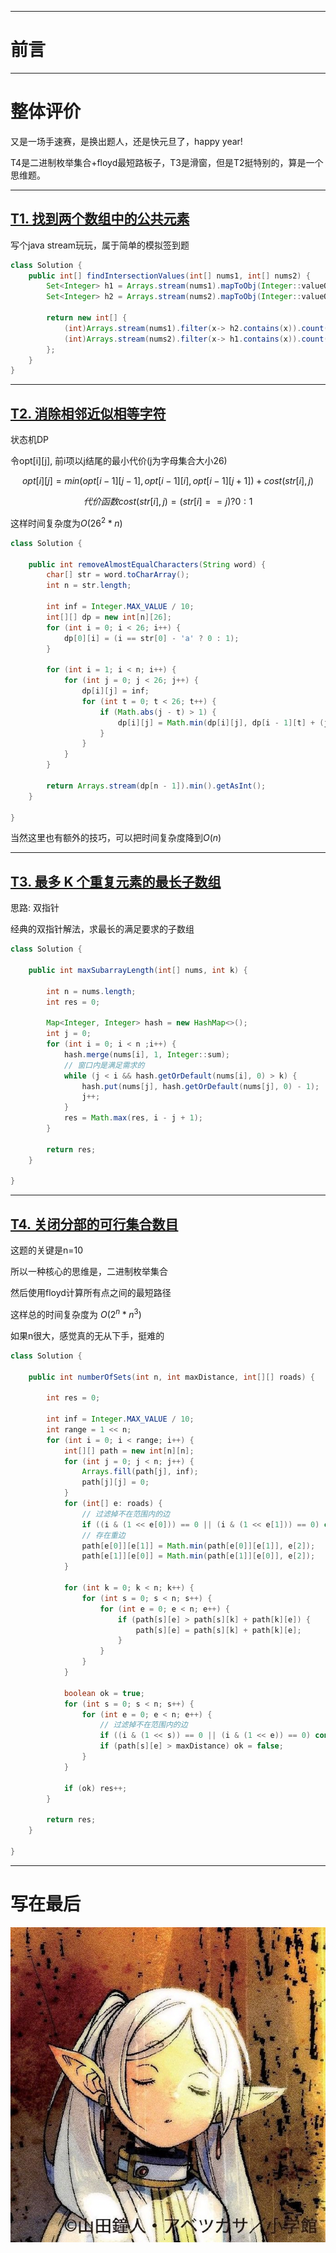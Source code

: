 

---

# 前言

---

# 整体评价

又是一场手速赛，是换出题人，还是快元旦了，happy year!

T4是二进制枚举集合+floyd最短路板子，T3是滑窗，但是T2挺特别的，算是一个思维题。

---

## [T1. 找到两个数组中的公共元素](https://leetcode.cn/contest/biweekly-contest-119/problems/find-common-elements-between-two-arrays/)

写个java stream玩玩，属于简单的模拟签到题

```java
class Solution {
    public int[] findIntersectionValues(int[] nums1, int[] nums2) {
        Set<Integer> h1 = Arrays.stream(nums1).mapToObj(Integer::valueOf).collect(Collectors.toSet());
        Set<Integer> h2 = Arrays.stream(nums2).mapToObj(Integer::valueOf).collect(Collectors.toSet());
        
        return new int[] {
            (int)Arrays.stream(nums1).filter(x-> h2.contains(x)).count(),
            (int)Arrays.stream(nums2).filter(x-> h1.contains(x)).count()
        };
    }
}
```

---

## [T2. 消除相邻近似相等字符](https://leetcode.cn/contest/biweekly-contest-119/problems/remove-adjacent-almost-equal-characters/)

状态机DP

令opt[i][j], 前i项以j结尾的最小代价(j为字母集合大小26)

$$opt[i][j] = min(opt[i - 1][j - 1], opt[i - 1][i] , opt[i - 1][j + 1]) + cost(str[i], j)$$

$$代价函数 cost(str[i], j) = (str[i] == j) ? 0 : 1$$

这样时间复杂度为$O(26^2 * n)$

```java
class Solution {
    
    public int removeAlmostEqualCharacters(String word) {
        char[] str = word.toCharArray();
        int n = str.length;
        
        int inf = Integer.MAX_VALUE / 10;
        int[][] dp = new int[n][26];
        for (int i = 0; i < 26; i++) {
            dp[0][i] = (i == str[0] - 'a' ? 0 : 1);
        }
        
        for (int i = 1; i < n; i++) {
            for (int j = 0; j < 26; j++) {
                dp[i][j] = inf;
                for (int t = 0; t < 26; t++) {
                    if (Math.abs(j - t) > 1) {
                        dp[i][j] = Math.min(dp[i][j], dp[i - 1][t] + (j == str[i] - 'a' ? 0 : 1));
                    }
                }
            }
        }
        
        return Arrays.stream(dp[n - 1]).min().getAsInt();
    }
    
}
```

当然这里也有额外的技巧，可以把时间复杂度降到$O(n)$

---

## [T3. 最多 K 个重复元素的最长子数组](https://leetcode.cn/contest/biweekly-contest-119/problems/length-of-longest-subarray-with-at-most-k-frequency/)

思路: 双指针

经典的双指针解法，求最长的满足要求的子数组

```java
class Solution {

    public int maxSubarrayLength(int[] nums, int k) {

        int n = nums.length;
        int res = 0;
        
        Map<Integer, Integer> hash = new HashMap<>();
        int j = 0;
        for (int i = 0; i < n ;i++) {
            hash.merge(nums[i], 1, Integer::sum);
            // 窗口内是满足需求的
            while (j < i && hash.getOrDefault(nums[i], 0) > k) {
                hash.put(nums[j], hash.getOrDefault(nums[j], 0) - 1);
                j++;
            }
            res = Math.max(res, i - j + 1);
        }
        
        return res;
    }
    
}
```

---

## [T4. 关闭分部的可行集合数目](https://leetcode.cn/contest/biweekly-contest-119/problems/number-of-possible-sets-of-closing-branches/)

这题的关键是n=10

所以一种核心的思维是，二进制枚举集合

然后使用floyd计算所有点之间的最短路径

这样总的时间复杂度为 $O(2^n * n^3)$

如果n很大，感觉真的无从下手，挺难的

```java
class Solution {
    
    public int numberOfSets(int n, int maxDistance, int[][] roads) {
        
        int res = 0;
        
        int inf = Integer.MAX_VALUE / 10;
        int range = 1 << n;
        for (int i = 0; i < range; i++) {
            int[][] path = new int[n][n];
            for (int j = 0; j < n; j++) {
                Arrays.fill(path[j], inf);
                path[j][j] = 0;
            }
            for (int[] e: roads) {
                // 过滤掉不在范围内的边
                if ((i & (1 << e[0])) == 0 || (i & (1 << e[1])) == 0) continue;
                // 存在重边
                path[e[0]][e[1]] = Math.min(path[e[0]][e[1]], e[2]);
                path[e[1]][e[0]] = Math.min(path[e[1]][e[0]], e[2]);
            }
            
            for (int k = 0; k < n; k++) {
                for (int s = 0; s < n; s++) {
                    for (int e = 0; e < n; e++) {
                        if (path[s][e] > path[s][k] + path[k][e]) {
                            path[s][e] = path[s][k] + path[k][e];
                        }
                    }
                }
            }
                    
            boolean ok = true;
            for (int s = 0; s < n; s++) {
                for (int e = 0; e < n; e++) {
                    // 过滤掉不在范围内的边
                    if ((i & (1 << s)) == 0 || (i & (1 << e)) == 0) continue;
                    if (path[s][e] > maxDistance) ok = false;
                }
            }
            
            if (ok) res++;
        }
        
        return res;
    }
    
}
```

---

# 写在最后

![](./images/119r.jpeg)